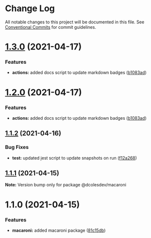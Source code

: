 # Change Log

All notable changes to this project will be documented in this file.
See [Conventional Commits](https://conventionalcommits.org) for commit guidelines.

# [1.3.0](https://github.com/dcolesDEV/lerna-npm/compare/@dcolesdev/macaroni@1.1.2...@dcolesdev/macaroni@1.3.0) (2021-04-17)


### Features

* **actions:** added docs script to update markdown badges ([b1083ad](https://github.com/dcolesDEV/lerna-npm/commit/b1083ad51cfaf04f98ea82763e4a594b471aec06))





# [1.2.0](https://github.com/dcolesDEV/lerna-npm/compare/@dcolesdev/macaroni@1.1.2...@dcolesdev/macaroni@1.2.0) (2021-04-17)


### Features

* **actions:** added docs script to update markdown badges ([b1083ad](https://github.com/dcolesDEV/lerna-npm/commit/b1083ad51cfaf04f98ea82763e4a594b471aec06))






## [1.1.2](https://github.com/dcolesDEV/lerna-npm/compare/@dcolesdev/macaroni@1.1.1...@dcolesdev/macaroni@1.1.2) (2021-04-16)


### Bug Fixes

* **test:** updated jest script to update snapshots on run ([f12a268](https://github.com/dcolesDEV/lerna-npm/commit/f12a268ed01927f9870d01a15ac7aa062990aeb7))





## [1.1.1](https://github.com/dcolesDEV/lerna-npm/compare/@dcolesdev/macaroni@1.1.0...@dcolesdev/macaroni@1.1.1) (2021-04-15)

**Note:** Version bump only for package @dcolesdev/macaroni






# 1.1.0 (2021-04-15)


### Features

* **macaroni:** added macaroni package ([81c15db](https://github.com/dcolesDEV/lerna-npm/commit/81c15dbeb2a647768f4085a5cddaecaa571a5bb7))
